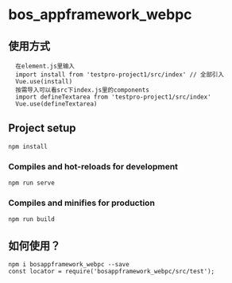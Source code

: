 # bos_appframework_webpc

## 使用方式
```
  在element.js里输入
  import install from 'testpro-project1/src/index' // 全部引入
  Vue.use(install)
  按需导入可以看src下index.js里的components
  import defineTextarea from 'testpro-project1/src/index'
  Vue.use(defineTextarea)
```
## Project setup
```
npm install
```

### Compiles and hot-reloads for development
```
npm run serve
```

### Compiles and minifies for production
```
npm run build
```
## 如何使用？
```
npm i bosappframework_webpc --save
const locator = require('bosappframework_webpc/src/test');

```


